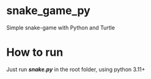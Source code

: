 # snake_game_py
Simple snake-game with Python and Turtle

# How to run
Just run **_snake.py_** in the root folder, using python 3.11+
